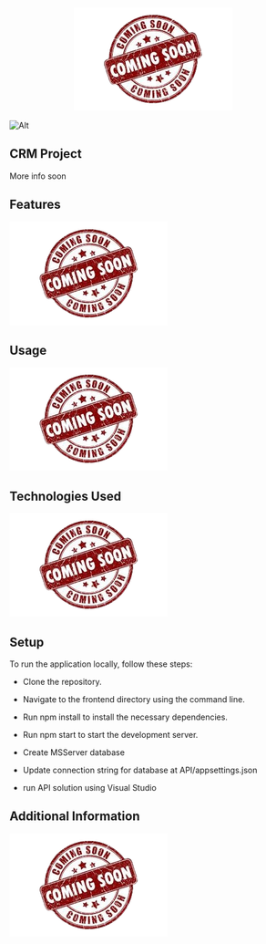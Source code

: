 <div align="center">
  <img src="coming_soon.png" alt="soon" />
</div>

![Alt](https://repobeats.axiom.co/api/embed/9168f791329b344b2bbf0c52166a3fd2e7b84876.svg "Repobeats analytics image")

## CRM Project

More info soon

## Features

<img src="coming_soon.png" alt="soon" />

## Usage

<img src="coming_soon.png" alt="soon" />

## Technologies Used

<img src="coming_soon.png" alt="soon" />

## Setup

To run the application locally, follow these steps:

- Clone the repository.

- Navigate to the frontend directory using the command line.

- Run npm install to install the necessary dependencies.

- Run npm start to start the development server.

- Create MSServer database

- Update connection string for database at API/appsettings.json

- run API solution using Visual Studio

## Additional Information

<img src="coming_soon.png" alt="soon" />
